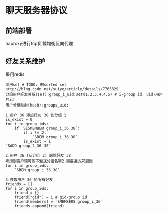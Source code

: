 # 聊天服务器协议 #

## 前端部署 ##
haproxy进行tcp负载均衡反向代理

## 好友关系维护 ##
采用redis  

	采用set # TODO: 用sorted set http://blog.csdn.net/suiye/article/details/7765329
	分组用户好友关系(set):group_i_uid:set(1,2,3,4,4,5) # i-group id, uid-用户的id
    用户分组映射(hash):groups_uid: 

	1.用户 36 添加好友 38 到分组 2
	is_exist = 0
	for i in group_ids:
		if `SISMEMBER group_i_36 38`:
			if i != 2:
				`SREM group_i_36 38`
			is_exist = 1
	`SADD group_2_36 38`

	2.用户 36 (从分组 2) 删除好友 38
	考虑到客户端可能不发送分组名字2,需要遍历来删除
	for i in group_ids:
		`SREM group_i_36 38` 

    3.获取用户 36 的所有好友
    friends = []
    for i in group_ids:
        friend = {}
        friend["gid"] = i # gid-group id
        friend[members] = `SMEMBERS group_i_36`
        friends.append(friend)

    


